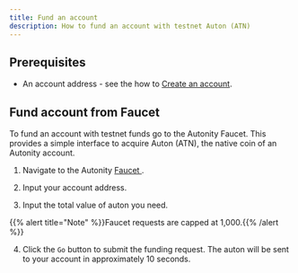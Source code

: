 ```yaml
---
title: Fund an account
description: How to fund an account with testnet Auton (ATN)
---
```


## Prerequisites

- An account address - see the how to [Create an account](/account-holders/create-acct/).


## Fund account from Faucet

To fund an account with testnet funds go to the Autonity Faucet. This provides a simple interface to acquire Auton (ATN), the native coin of an Autonity account.

1. Navigate to the Autonity [Faucet <i class='fas fa-external-link-alt'></i>](https://faucet.autonity.org/). 

2. Input your account address.

3. Input the total value of auton you need. 

{{% alert title="Note" %}}Faucet requests are capped at 1,000.{{% /alert %}}

4. Click the `Go` button to submit the funding request. The auton will be sent to your account in approximately 10 seconds.
